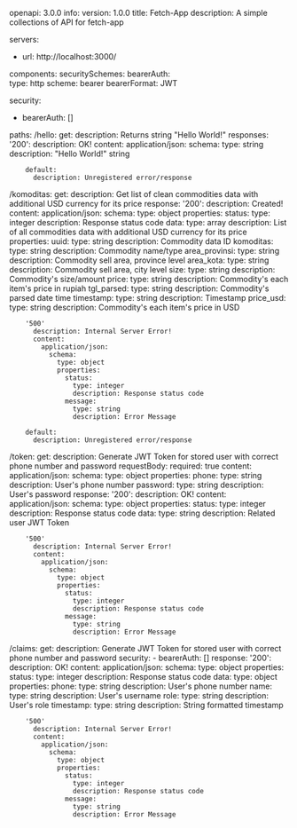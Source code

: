 openapi: 3.0.0
info:
  version: 1.0.0
  title: Fetch-App
  description: A simple collections of API for fetch-app 

servers:
  - url: http://localhost:3000/

components:
  securitySchemes:
    bearerAuth:            
      type: http
      scheme: bearer
      bearerFormat: JWT 

security:
  - bearerAuth: []  

paths:
  /hello:
    get:
      description: Returns string "Hello World!"
      responses:
        '200':
          description: OK!
          content:
            application/json:
              schema:
                type: string
                description: "Hello World!" string  

        
        default:
          description: Unregistered error/response

  /komoditas:
    get:
      description: Get list of clean commodities data with additional USD currency for its price 
      response:
        '200':
          description: Created!
          content:
            application/json:
              schema:
                type: object
                properties:
                  status:
                    type: integer
                    description: Response status code
                  data:
                    type: array
                    description: List of all commodities data with additional USD currency for its price
                    properties:
                      uuid:
                        type: string
                        description: Commodity data ID
                      komoditas:
                        type: string
                        description: Commodity name/type
                      area_provinsi:
                        type: string
                        description: Commodity sell area, province level
                      area_kota:
                        type: string
                        description: Commodity sell area, city level
                      size:
                        type: string
                        description: Commodity's size/amount
                      price:
                        type: string
                        description: Commodity's each item's price in rupiah
                      tgl_parsed: 
                        type: string
                        description: Commodity's parsed date time
                      timestamp:
                        type: string
                        description: Timestamp
                      price_usd:
                        type: string
                        description: Commodity's each item's price in USD      
        
        '500'
          description: Internal Server Error!
          content:
            application/json:
              schema:
                type: object
                properties:
                  status:
                    type: integer
                    description: Response status code
                  message:
                    type: string
                    description: Error Message

        default:
          description: Unregistered error/response

  /token:
    get:
      description: Generate JWT Token for stored user with correct phone number and password
      requestBody:
        required: true
        content:
          application/json:
            schema:
              type: object
                properties:
                  phone:
                    type: string
                    description: User's phone number
                  password:
                    type: string
                    description: User's password
      response:
        '200':
          description: OK!
          content:
            application/json:
              schema:
                type: object
                properties:
                  status:
                    type: integer
                    description: Response status code
                  data:
                    type: string
                    description: Related user JWT Token
        
        '500'
          description: Internal Server Error!
          content:
            application/json:
              schema:
                type: object
                properties:
                  status:
                    type: integer
                    description: Response status code
                  message:
                    type: string
                    description: Error Message

  /claims:
    get:
      description: Generate JWT Token for stored user with correct phone number and password
      security:
        - bearerAuth: []
      response:
        '200':
          description: OK!
          content:
            application/json:
              schema:
                type: object
                properties:
                  status:
                    type: integer
                    description: Response status code
                  data:
                    type: object
                    properties:
                      phone:
                        type: string
                        description: User's phone number
                      name:
                        type: string
                        description: User's username
                      role:
                        type: string
                        description: User's role
                      timestamp:
                        type: string
                        description: String formatted timestamp 
        
        '500'
          description: Internal Server Error!
          content:
            application/json:
              schema:
                type: object
                properties:
                  status:
                    type: integer
                    description: Response status code
                  message:
                    type: string
                    description: Error Message
